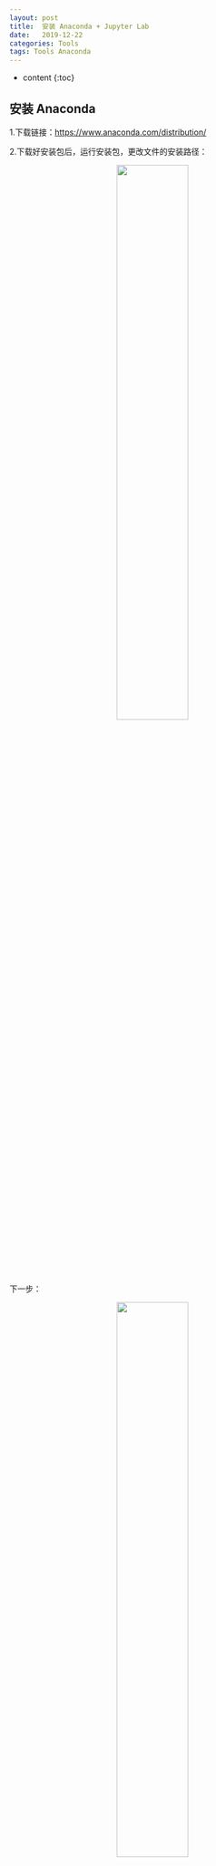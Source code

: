 ```yaml
---
layout: post
title:  安装 Anaconda + Jupyter Lab
date:   2019-12-22
categories: Tools
tags: Tools Anaconda 
---
```

* content
{:toc}










## 安装 Anaconda 

1.下载链接：<https://www.anaconda.com/distribution/>

2.下载好安装包后，运行安装包，更改文件的安装路径：

<center>
    <img src="https://raw.githubusercontent.com/HG1227/image/master/img_tuchuang/20200110104614.jpg" width="50%" height="50%"/>
</center>

下一步：

<center>
    <img src="https://raw.githubusercontent.com/HG1227/image/master/img_tuchuang/20200110104912.png" width="50%" height="50%"/>
</center>

后面默认即可：

<center>
    <img src="https://raw.githubusercontent.com/HG1227/image/master/img_tuchuang/20200110105053.png" width="50%" height="50%"/>
</center>



3.在用 Anaconda 新建一个环境时显示错误

```
ProxyError: Conda cannot proceed due to an error in your proxy 
configuration. Check for typos and other configuration errors in any 
'.netrc' file in your home directory, any environment variables ending 
in '_PROXY', and any other system-wide proxy configuration settings

```

**解决办法：**

关掉win10的代理

<center>
    <img src="https://raw.githubusercontent.com/HG1227/image/master/img_tuchuang/20200110105519.png" width="50%" height="50%"/>
</center>

4.安装完成后，在命令行cmd中输入python（小写）会显示如下。

<center>
    <img src="https://raw.githubusercontent.com/HG1227/image/master/img_tuchuang/20200110111653.png"/>
</center>

5.将原来python加入Anoconda中。
在Anoconda中，用户以后安装的python会存放在envs中。如果在cmd中输入conda info -e 或者 conda info --envs 就可以得到你安装的python信息。

<center>
    <img src="https://raw.githubusercontent.com/HG1227/image/master/img_tuchuang/20200110111741.png"/>
</center>

在命令行中输入：

```
conda create --name python37 python=3.7
```

创建一个名为python37的环境，指定Python版本是3.7（不用管是3.7.x，conda会为我们自动寻找3.7.x中的最新版本）

<center>
    <img src="https://raw.githubusercontent.com/HG1227/image/master/img_tuchuang/20200110111906.png"/>
</center>

输入y

<center>
    <img src="https://raw.githubusercontent.com/HG1227/image/master/img_tuchuang/20200110111950.png"/>
</center>

（其实就是在envs中创建了一个python37的文件夹，这个也就是安装python37的一个安装目录。了解这个原理之后，就可以轻松将原来的环境转到Aconda进行管理。）
直接将你原来安装python的整个文件夹拷贝到envs的目录下。
然后你再用conda info -e 命令，就会发现多了一个你添加的文件夹的名字的python。

<center>
    <img src="https://raw.githubusercontent.com/HG1227/image/master/img_tuchuang/20200110112056.png"/>
</center>

6.安装好后，使用activate激活某个环境

```
activate python37
```

并输入如下查看版本信息：

```
python --version
```

<center>
    <img src="https://raw.githubusercontent.com/HG1227/image/master/img_tuchuang/20200110112217.png"/>
</center>

如果想返回默认的python 3.7环境，运行

```
deactivate python37 
```





## 配置 Jupyter Lab 作为桌面级应用程序

安装好  Anaconda 之后，配置 Jupyter Lab (自己安装的 Anaconda 默认集成 Jupyter Lab)

## 更改默认工作目录

默认情况下，Jupyter Lab 将 c: / users / username 设置为默认目录。 我们可以更改默认目录，以便更容易地管理项目。

- 首先生成配置文件

```
Jupyter notebook --generate-config
```

​	这会生成一个配置文件，路径终端会给出。

<center>  
<img src="https://raw.githubusercontent.com/HG1227/image/master/img_tuchuang/20200110110010.png"/>
</center>

- 打开配置文件

找到`c.NotebookApp.notebook`，添上自己想要的默认打开路径。注意反斜杠`\`要改为斜杠`/`。或者在路径前添加字符`u`:（将前面的注释符 `# ` 去掉）

```
c.NotebookApp.notebook_dir = u'F:\GithubWorkspace'
```

<center>
    <img src="https://raw.githubusercontent.com/HG1227/image/master/img_tuchuang/20200110110311.png"/>
</center>

再重新运行 Jupyter Lab 可以看到效果 。

## 在 Chrome 应用模式下运行

我们可以使用 chrome 浏览器的应用程序模式将 Jupyter Lab 转换成一个独立的桌面应用程序。 这样可以删除所有不必要的工具栏和用户界面，并给人一种本地应用程序或 IDE 的感觉，体验更流畅！

很简单！打开 Jupyter Lab 的配置文件，在最后面添加一行即可！

```
c.NotebookApp.browser = 'C:/Program Files (x86)/Google/Chrome/Application/chrome.exe --app=%s'

```

<center>
    <img src="https://raw.githubusercontent.com/HG1227/image/master/img_tuchuang/20200110110637.png"/>
</center>

终端输入

```
jupyter lab
```

<center>
    <img src="https://raw.githubusercontent.com/HG1227/image/master/img_tuchuang/20200110110758.png" width="50%" height="50%"/>
</center>

## 创建快捷方式

每次都通过命令行来打开 Jupyter Lab 确实麻烦。

写个`.bat`文件就好啦。

在文件的安装路径 `D:\Application\anaconda\Menu`

<center>
    <img src="https://raw.githubusercontent.com/HG1227/image/master/img_tuchuang/20200110111019.png"/>
</center>

美观一点可以，可以搞个 ICON 什么的。

<center>
    <img src="https://raw.githubusercontent.com/HG1227/image/master/img_tuchuang/20200110111103.png"/>
</center>



## 参考

1. <a href="https://blog.csdn.net/weixin_37641832/article/details/94437445" target=""> 在 Windows 上安装和配置 Jupyter Lab 作为桌面级应用程序</a>
2. <a href="https://blog.csdn.net/dushilian/article/details/89644210" target="">基于（已安装）python3.7的anaconda安装及环境变量配置</a>
3. <a href="http://liuchengxu.org/pelican-blog/jupyter-notebook-tips.html" target="">27 个Jupyter Notebook的小提示与技巧</a> 